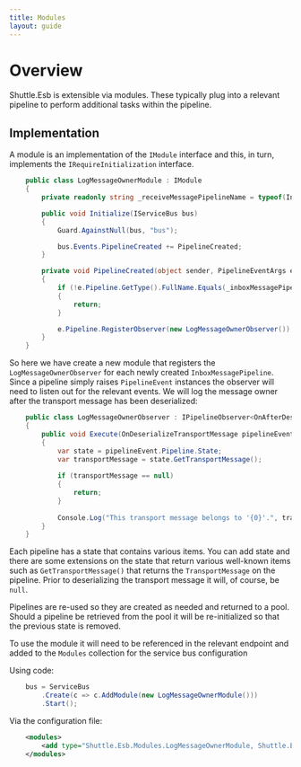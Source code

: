 ```yaml
---
title: Modules
layout: guide
---
```

# Overview

Shuttle.Esb is extensible via modules.  These typically plug into a relevant pipeline to perform additional tasks within the pipeline.

## Implementation

A module is an implementation of the `IModule` interface and this, in turn, implements the `IRequireInitialization` interface.

~~~ c#
    public class LogMessageOwnerModule : IModule
    {
		private readonly string _receiveMessagePipelineName = typeof(InboxMessagePipeline).FullName;

		public void Initialize(IServiceBus bus)
		{
			Guard.AgainstNull(bus, "bus");

			bus.Events.PipelineCreated += PipelineCreated;
		}

		private void PipelineCreated(object sender, PipelineEventArgs e)
		{
			if (!e.Pipeline.GetType().FullName.Equals(_inboxMessagePipelineName, StringComparison.InvariantCultureIgnoreCase))
			{
				return;
			}

			e.Pipeline.RegisterObserver(new LogMessageOwnerObserver());
		}
    }
~~~

So here we have create a new module that registers the `LogMessageOwnerObserver` for each newly created `InboxMessagePipeline`.  Since a pipeline simply raises `PipelineEvent` instances the observer will need to listen out for the relevant events.  We will log the message owner after the transport message has been deserialized:

~~~ c#
	public class LogMessageOwnerObserver : IPipelineObserver<OnAfterDeserializeTransportMessage>
	{
		public void Execute(OnDeserializeTransportMessage pipelineEvent)
		{
			var state = pipelineEvent.Pipeline.State;
			var transportMessage = state.GetTransportMessage();
			
			if (transportMessage == null)
			{
				return;
			}
			
			Console.Log("This transport message belongs to '{0}'.", transportMessage.PrincipalIdentityName);
		}
	}
~~~

Each pipeline has a state that contains various items.  You can add state and there are some extensions on the state that return various well-known items such as `GetTransportMessage()` that returns the `TransportMessage` on the pipeline.  Prior to deserializing the transport message it will, of course, be `null`.

Pipelines are re-used so they are created as needed and returned to a pool.  Should a pipeline be retrieved from the pool it will be re-initialized so that the previous state is removed.

To use the module it will need to be referenced in the relevant endpoint and added to the `Modules` collection for the service bus configuration

Using code:

~~~ c#
	bus = ServiceBus
		.Create(c => c.AddModule(new LogMessageOwnerModule()))
		.Start();
~~~

Via the configuration file:

~~~ xml
	<modules>
		<add type="Shuttle.Esb.Modules.LogMessageOwnerModule, Shuttle.Esb.Modules" />
	</modules>
~~~